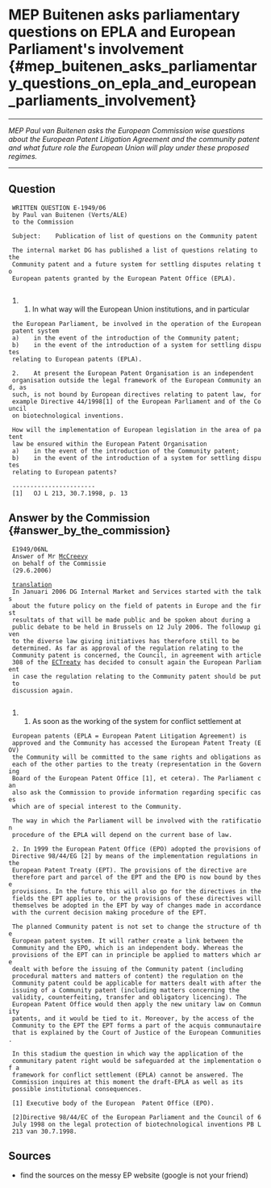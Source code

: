 # MEP Buitenen asks parliamentary questions on EPLA and European Parliament\'s involvement {#mep_buitenen_asks_parliamentary_questions_on_epla_and_european_parliaments_involvement}

------------------------------------------------------------------------

*MEP Paul van Buitenen asks the European Commission wise questions about
the European Patent Litigation Agreement and the community patent and
what future role the European Union will play under these proposed
regimes.*

------------------------------------------------------------------------

## Question

` WRITTEN QUESTION E-1949/06`\
` by Paul van Buitenen (Verts/ALE)`\
` to the Commission`\
` `\
` Subject:    Publication of list of questions on the Community patent`\
` `\
` The internal market DG has published a list of questions relating to the`\
` Community patent and a future system for settling disputes relating to`\
` European patents granted by the European Patent Office (EPLA).`\
` `

1.  1.  In what way will the European Union institutions, and in
        particular

` the European Parliament, be involved in the operation of the European`\
` patent system`\
` a)    in the event of the introduction of the Community patent;`\
` b)    in the event of the introduction of a system for settling disputes`\
` relating to European patents (EPLA).`\
` `\
` 2.    At present the European Patent Organisation is an independent`\
` organisation outside the legal framework of the European Community and, as`\
` such, is not bound by European directives relating to patent law, for`\
` example Directive 44/1998[1] of the European Parliament and of the Council`\
` on biotechnological inventions.`

` How will the implementation of European legislation in the area of patent`\
` law be ensured within the European Patent Organisation`\
` a)    in the event of the introduction of the Community patent;`\
` b)    in the event of the introduction of a system for settling disputes`\
` relating to European patents?`

` -----------------------`\
` [1]   OJ L 213, 30.7.1998, p. 13`

## Answer by the Commission {#answer_by_the_commission}

` E1949/06NL`\
` Answer of Mr `[`McCreevy`](McCreevy "wikilink")\
` on behalf of the Commissie`\
` (29.6.2006)`\
` `\
` `[`translation`](unofficial "wikilink")\
` In Januari 2006 DG Internal Market and Services started with the talks`\
` about the future policy on the field of patents in Europe and the first`\
` resultats of that will be made public and be spoken about during a`\
` public debate to be held in Brussels on 12 July 2006. The followup given`\
` to the diverse law giving initiatives has therefore still to be`\
` determined. As far as approval of the regulation relating to the`\
` Community patent is concerned, the Council, in agreement with article`\
` 308 of the `[`ECTreaty`](ECTreaty "wikilink")` has decided to consult again the European Parliament`\
` in case the regulation relating to the Community patent should be put to`\
` discussion again.`\
` `

1.  1.  As soon as the working of the system for conflict settlement at

` European patents (EPLA = European Patent Litigation Agreement) is`\
` approved and the Community has accessed the European Patent Treaty (EOV)`\
` the Community will be committed to the same rights and obligations as`\
` each of the other parties to the treaty (representation in the Governing`\
` Board of the European Patent Office [1], et cetera). The Parliament can`\
` also ask the Commission to provide information regarding specific cases`\
` which are of special interest to the Community.`\
` `\
` The way in which the Parliament will be involved with the ratification`\
` procedure of the EPLA will depend on the current base of law.`\
` `\
` 2. In 1999 the European Patent Office (EPO) adopted the provisions of`\
` Directive 98/44/EG [2] by means of the implementation regulations in the`\
` European Patent Treaty (EPT). The provisions of the directive are`\
` therefore part and parcel of the EPT and the EPO is now bound by these`\
` provisions. In the future this will also go for the directives in the`\
` fields the EPT applies to, or the provisions of these directives will`\
` themselves be adopted in the EPT by way of changes made in accordance`\
` with the current decision making procedure of the EPT.`\
` `\
` The planned Community patent is not set to change the structure of the`\
` European patent system. It will rather create a link between the`\
` Community and the EPO, which is an independent body. Whereas the`\
` provisions of the EPT can in principle be applied to matters which are`\
` dealt with before the issuing of the Community patent (including`\
` procedural matters and matters of content) the regulation on the`\
` Community patent could be applicable for matters dealt with after the`\
` issuing of a Community patent (including matters concerning the`\
` validity, counterfeiting, transfer and obligatory licencing). The`\
` European Patent Office would then apply the new unitary law on Community`\
` patents, and it would be tied to it. Moreover, by the access of the`\
` Community to the EPT the EPT forms a part of the acquis communautaire`\
` that is explained by the Court of Justice of the European Communities.`\
` `\
` In this stadium the question in which way the application of the`\
` communitary patent right would be safeguarded at the implementation of a`\
` framework for conflict settlement (EPLA) cannot be answered. The`\
` Commission inquires at this moment the draft-EPLA as well as its`\
` possible institutional consequences.`\
` `\
` [1] Executive body of the European  Patent Office (EPO).`\
` `\
` [2]Directive 98/44/EC of the European Parliament and the Council of 6`\
` July 1998 on the legal protection of biotechnological inventions PB L`\
` 213 van 30.7.1998.`

## Sources

-   find the sources on the messy EP website (google is not your friend)
